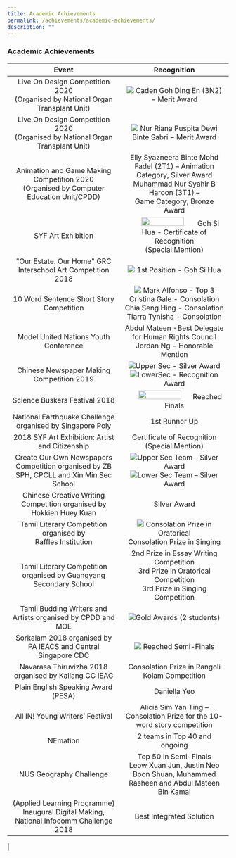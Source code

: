 ```yaml
---
title: Academic Achievements
permalink: /achievements/academic-achievements/
description: ""
---
```

### **Academic Achievements**

| Event | Recognition |
|:---:|:---:|
| Live On Design Competition 2020<br>(Organised by National Organ Transplant Unit) | ![](/images/Caden%20Goh.jpg)  Caden Goh Ding En (3N2) − Merit Award |
| Live On Design Competition 2020<br> (Organised by National Organ Transplant Unit) | ![](/images/Nur%20Riana.jpg)  Nur Riana Puspita Dewi Binte Sabri − Merit Award |
| Animation and Game Making Competition 2020<br>(Organised by Computer Education Unit/CPDD) |  Elly Syazneera Binte Mohd Fadel (2T1) – Animation Category, Silver Award<br>Muhammad Nur Syahir B Haroon (3T1) –<br>Game Category, Bronze Award |
| SYF Art Exhibition  | <img src="/images/Goh%20Si%20Hua.png" style="width:65%"> Goh Si Hua - Certificate of Recognition<br>(Special Mention) |
| "Our Estate. Our Home" GRC Interschool Art Competition 2018  | ![](/images/GRCInterschoolArtCompetition.png) 1st Position - Goh Si Hua |
|  10 Word Sentence Short Story Competition |![](/images/10Word.png) Mark Alfonso - Top 3<br>Cristina Gale - Consolation<br>Chia Seng Hing - Consolation<br>Tiarra Tynisha - Consolation  |
| Model United Nations Youth Conference  | Abdul Mateen -Best Delegate for Human Rights Council<br> Jordan Ng - Honorable Mention |
| Chinese Newspaper Making Competition 2019 | ![](/images/uppersec.png)Upper Sec - Silver Award<br>![](/images/lowersec.png)LowerSec - Recognition Award |
|  Science Buskers Festival 2018 |<img src="/images/Science%20Buskers%20Festival%202018.jpeg" style="width:65%">Reached Finals  |
| National Earthquake Challenge organised by Singapore Poly | 1st Runner Up |
| 2018 SYF Art Exhibition: Artist and Citizenship  | Certificate of Recognition (Special Mention) |
| Create Our Own Newspapers Competition organised by ZB SPH, CPCLL and Xin Min Sec School  | ![](/images/Create%20Our%20Own%20Newspapers%20Competition%20upper%20sec.png)Upper Sec Team – Silver Award<br> ![](/images/Create%20Our%20Own%20Newspapers%20Competition%20lower%20sec.png)Lower Sec Team – Silver Award |
| Chinese Creative Writing Competition organised by Hokkien Huey Kuan  | Silver Award |
| Tamil Literary Competition organised by<br>Raffles Institution |![](/images/Tamil%20Literary%20Competition.jpg) Consolation Prize in Oratorical<br>Consolation Prize in Singing |
|  Tamil Literary Competition organised by Guangyang Secondary School | 2nd Prize in Essay Writing Competition<br>3rd Prize in Oratorical Competition<br>3rd Prize in Singing Competition |
|  Tamil Budding Writers and Artists organised by CPDD and MOE | ![](/images/Tamil%20Budding%20Writers%20and%20Artists.jpg)Gold Awards (2 students) |
| Sorkalam 2018 organised by PA IEACS and Central Singapore CDC  |![](/images/Sorkalam%202018.jpg) Reached Semi-Finals |
|  Navarasa Thiruvizha 2018 organised by Kallang CC IEAC | Consolation Prize in Rangoli Kolam Competition |
| Plain English Speaking Award (PESA)  | Daniella Yeo |
|  All IN! Young Writers’ Festival | Alicia Sim Yan Ting – Consolation Prize for the 10-word story competition |
| NEmation  | 2 teams in Top 40 and ongoing |
| NUS Geography Challenge  | Top 50 in Semi-Finals<br>Leow Xuan Jun, Justin Neo Boon Shuan, Muhammed Rasheen and Abdul Mateen Bin Kamal |
| (Applied Learning Programme) Inaugural Digital Making,<br>National Infocomm Challenge 2018 |  Best Integrated Solution |
|

